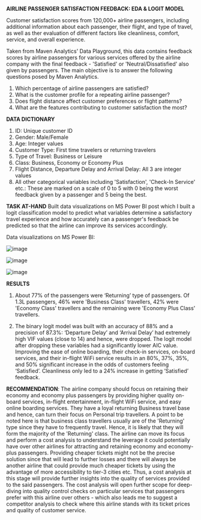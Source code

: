 **AIRLINE PASSENGER SATISFACTION FEEDBACK: EDA & LOGIT MODEL**

Customer satisfaction scores from 120,000+ airline passengers, including additional information about each passenger, their flight, and type of travel, as well as ther evaluation of different factors like cleanliness, comfort, service, and overall experience.

Taken from Maven Analytics' Data Playground, this data contains feedback scores by airline passengers for various services offered by the airline company with the final feedback - 'Satisfied' or 'Neutral/Dissatisfied' also given by passengers. The main objective is to answer the following questions posed by Maven Analytics.
1. Which percentage of airline passengers are satisfied? 
2. What is the customer profile for a repeating airline passenger?
3. Does flight distance affect customer preferences or flight patterns?
4. What are the features contributing to customer satisfaction the most?

**DATA DICTIONARY**
1. ID: Unique customer ID
2. Gender: Male/Female
3. Age: Integer values
4. Customer Type: First time travelers or returning travelers
5. Type of Travel: Business or Leisure
6. Class: Business, Economy or Economy Plus
7. Flight Distance, Departure Delay and Arrival Delay: All 3 are integer values
8. All other categorical variables including 'Satisfaction', 'Check-In Service' etc.: These are marked on a scale of 0 to 5 with 0 being the worst feedback given by a passenger and 5 being the best.

**TASK AT-HAND**
Built data visualizations on MS Power BI post which I built a logit classification model to predict what variables determine a satisfactory travel experience and how accurately can a passenger's feedback be predicted so that the airline can improve its services accordingly. 

Data visualizations on MS Power BI:

![image](https://github.com/tanindatascience/Multivariate-Regression-and-Predictive-Modeling/assets/131387030/1fce2673-f5ac-44ff-be7a-639ed682b983)

![image](https://github.com/tanindatascience/Multivariate-Regression-and-Predictive-Modeling/assets/131387030/51cdf1a9-6dd4-404a-bf4c-26ac8946d15b)

![image](https://github.com/tanindatascience/Multivariate-Regression-and-Predictive-Modeling/assets/131387030/65a45300-d8a8-464a-ad6b-cf01f75293a5)

**RESULTS**

1. About 77% of the passengers were ‘Returning’ type of passengers. Of 1.3L passengers, 46% were 'Business Class' travellers, 42% were 'Economy Class' travellers and the remaining were 'Economy Plus Class' travellers. 

2. The binary logit model was built with an accuracy of 88% and a precision of 87.3%:
‘Departure Delay’ and ‘Arrival Delay’ had extremely high VIF values (close to 14) and hence, were dropped. The logit model after dropping these variables had a significantly lower AIC value. Improving the ease of online boarding, their check-in services, on-board services, and their in-flight WiFi service results in an 80%, 37%, 35%, and 50% significant increase in the odds of customers feeling ‘Satisfied’. Cleanliness only led to a 24% increase in getting ‘Satisfied’ feedback. 

**RECOMMENDATION**:
The airline company should focus on retaining their economy and economy plus passengers by providing higher quality on-board services, in-flight entertainment, in-flight WiFi service, and easy online boarding services. They have a loyal returning Business travel base and hence, can turn their focus on Personal trip travellers.
A point to be noted here is that business class travellers usually are of the 'Returning' type since they have to frequently travel. Hence, it is likely that they will form the majority of the 'Returning' class. The airline can move its focus and perform a cost analysis to understand the leverage it could potentially have over other airlines for attracting and retaining economy and economy-plus passengers. 
Providing cheaper tickets might not be the precise solution since that will lead to further losses and there will always be another airline that could provide much cheaper tickets by using the advantage of more accessibility to tier-3 cities etc. Thus, a cost analysis at this stage will provide further insights into the quality of services provided to the said passengers. The cost analysis will open further scope for deep-diving into quality control checks on particular services that passengers prefer with this airline over others - which also leads me to suggest a competitor analysis to check where this airline stands with its ticket prices and quality of customer service.
